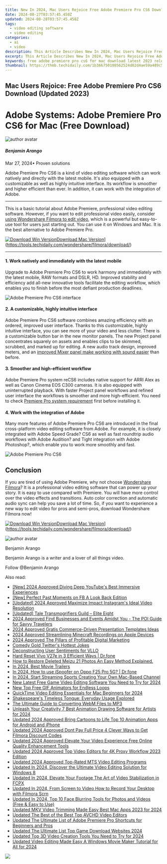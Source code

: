 ```yaml
---
title: New In 2024, Mac Users Rejoice Free Adobe Premiere Pro CS6 Download (Updated 2023)
date: 2024-08-27T03:57:45.458Z
updated: 2024-08-28T03:57:45.458Z
tags: 
  - video editing software
  - video editing
categories: 
  - ai
  - video
description: This Article Describes New In 2024, Mac Users Rejoice Free Adobe Premiere Pro CS6 Download (Updated 2023)
excerpt: This Article Describes New In 2024, Mac Users Rejoice Free Adobe Premiere Pro CS6 Download (Updated 2023)
keywords: free adobe premiere pro cs6 for mac download latest 2023 release,download adobe premiere pro cs6 mac free trial 2023 version,download adobe premiere pro cs6 for mac free 2023 edition,mac users rejoice free adobe premiere pro cs6 download updated 2023,adobe premiere pro cs6 mac version free download tutorials and resources,free download adobe premiere pro cs6 for mac os,download adobe premiere pro cs6 for mac free latest 2023 version
thumbnail: https://thmb.techidaily.com/1b366750108562524d82d4ae59a489c50fa84a81f8bcbe092ec793162bb9610d.jpg
---
```


## Mac Users Rejoice: Free Adobe Premiere Pro CS6 Download (Updated 2023)

# Adobe Systems: Adobe Premiere Pro CS6 for Mac (Free Download)

![author avatar](https://images.wondershare.com/filmora/article-images/benjamin-arango-author.jpg)

##### Benjamin Arango

 Mar 27, 2024• Proven solutions

Adobe Premiere Pro CS6 is a kind of video editing software which can work natively and directly with the latest mobile. It's also equipped with a customizable as well as highly intuitive interface. Its workflow is smoother and higher efficient than ever. In addition, it can work with the integration of Adobe.

---

This is a basic tutorial about Adobe Premiere, professional video editing software. However, if you want to edit professional video easily, consider [using Wondershare Filmora to edit video](https://tools.techidaily.com/wondershare/filmora/download/), which is a powerful but easy-to-use tool for users just starting out. You can use it on Windows and Mac. It is the best alternative to Adobe Premiere Pro.

[![Download Win Version](https://images.wondershare.com/filmora/guide/download-btn-win-pro.png)](https://tools.techidaily.com/wondershare/filmora/download/)[Download Mac Version](https://images.wondershare.com/filmora/guide/download-btn-mac-pro.png)](https://tools.techidaily.com/wondershare/filmora/download/)

---

#### 1\.  Work natively and immediately with the latest mobile

Upgrade to Adobe Premiere Pro CS6 to work harmony and immediately with the latest mobile, RAW formats and DSLR, HD. Improved stability and efficiency add all-new innovative tools facilitate the editing workflow, which enables you to finish before the most defiant production deadlines.

![Adobe Premiere Pro CS6 interface](https://images.wondershare.com/filmora/filmorapro/Adobe-Premiere-Pro-CS6-interface.jpg)

#### 2\. A customizable, highly intuitive interface

Adobe Premiere Pro CS6 software combines amazing efficiency with an ordered, improved user interface. Thanks to this customizable, highly intuitive interface, you can see more of your video and less clutter. There is a customizable button bar in the new monitor panels. The new Project panel concentrates squarely on assets and enables clips to be skimmed, scrubbed, and marked up for editing. A new audio track design, improved meters, and an [improved Mixer panel make working with sound easier](https://tools.techidaily.com/wondershare/filmora/download/) than before.

#### 3\. Smoother and high-efficient workflow

Adobe Premiere Pro system reCS6 includes native support for ARRI Alex as well as Canon Cinema EOS C300 cameras. It is also equipped with uninterrupted playback. With faster Project panel workflows and refined user interface the workflows is smoother and more high-efficient. You need to check [Premiere Pro system requirement](https://helpx.adobe.com/premiere-pro/system-requirements.html) first before installing it.

#### 4\. Work with the integration of Adobe

Many more features of Adobe Premiere Pro CS6 are introduced in the final cross-platform video editing software from Adobe. For example, it is closely integrated with Adobe Speed Grade? CS6 as well as fast roundtrip audio workflows with Adobe Audition? and Tight integration with Adobe Photoshop?, which enable you to work more smoothly and fast.

![Adobe Premiere Pro CS6](https://images.wondershare.com/images/macintosh/mac-video-editor/cdd49a4c08d76f0e96d60de701fdde61_big.jpg)

## Conclusion

If you are tired of using Adobe Premiere, why not choose [Wondershare Filmora](https://tools.techidaily.com/wondershare/filmora/download/)? It is a professional video editing software that can power up your story. It is easy to use compared with Premiere. You will have more control over the video effects and transitions. Auto color correction and automatic audio sync can help you save a lot of time. So, if you want to experience a new way to edit video for pros and semi-pros, download Wondershare Filmora now!

[![Download Win Version](https://images.wondershare.com/filmora/guide/download-btn-win-pro.png)](https://tools.techidaily.com/wondershare/filmora/download/)[Download Mac Version](https://images.wondershare.com/filmora/guide/download-btn-mac-pro.png)](https://tools.techidaily.com/wondershare/filmora/download/)

![author avatar](https://images.wondershare.com/filmora/article-images/benjamin-arango-author.jpg)

Benjamin Arango

Benjamin Arango is a writer and a lover of all things video.

Follow @Benjamin Arango

<span class="atpl-alsoreadstyle">Also read:</span>
<div><ul>
<li><a href="https://youtube-tips.techidaily.com/024-approved-diving-deep-youtubes-best-immersive-experiences/"><u>[New] 2024 Approved  Diving Deep  YouTube's Best Immersive Experiences</u></a></li>
<li><a href="https://facebook-video-content.techidaily.com/new-perfect-past-moments-on-fb-a-look-back-edition/"><u>[New] Perfect Past Moments on FB  A Look Back Edition</u></a></li>
<li><a href="https://instagram-video-recordings.techidaily.com/updated-2024-approved-maximize-impact-instagrams-ideal-video-resolution/"><u>[Updated] 2024 Approved  Maximize Impact  Instagram's Ideal Video Resolution</u></a></li>
<li><a href="https://some-approaches.techidaily.com/updated-tale-transmogrifiers-guild-elite-eight/"><u>[Updated] Tale Transmogrifiers Guild – Elite Eight</u></a></li>
<li><a href="https://some-knowledge.techidaily.com/2024-approved-find-businesses-and-events-amidst-you-the-poi-guide-for-savvy-travelers/"><u>2024 Approved  Find Businesses and Events Amidst You - The POI Guide for Savvy Travelers</u></a></li>
<li><a href="https://some-knowledge.techidaily.com/2024-approved-gratis-commerce-driven-presentation-templates-ideas/"><u>2024 Approved  Gratis Commerce-Driven Presentation Templates Ideas</u></a></li>
<li><a href="https://remote-screen-capture.techidaily.com/2024-approved-streamlining-minecraft-recordings-on-apple-devices/"><u>2024 Approved  Streamlining Minecraft Recordings on Apple Devices</u></a></li>
<li><a href="https://fox-helps.techidaily.com/2024-approved-the-pillars-of-profitable-digital-marketing/"><u>2024 Approved  The Pillars of Profitable Digital Marketing</u></a></li>
<li><a href="https://twitter-videos.techidaily.com/comedy-gold-twitters-hottest-jokes/"><u>Comedy Gold  Twitter's Hottest Jokes</u></a></li>
<li><a href="https://extra-hints.techidaily.com/deconstructing-user-sentiments-for-vllo/"><u>Deconstructing User Sentiments for VLLO</u></a></li>
<li><a href="https://techidaily.com/hard-reset-vivo-v27e-in-3-efficient-ways-drfone-by-drfone-reset-android-reset-android/"><u>Hard Reset Vivo V27e in 3 Efficient Ways | Dr.fone</u></a></li>
<li><a href="https://blog-min.techidaily.com/how-to-restore-deleted-meizu-21-photos-an-easy-method-explained-by-fonelab-android-recover-photos/"><u>How to Restore Deleted Meizu 21 Photos  An Easy Method Explained.</u></a></li>
<li><a href="https://article-posts.techidaily.com/in-2024-best-movie-trailers/"><u>In 2024, Best Movie Trailers</u></a></li>
<li><a href="https://android-pokemon-go.techidaily.com/in-2024-how-to-use-ispoofer-on-oppo-f25-pro-5g-drfone-by-drfone-virtual-android/"><u>In 2024, How to use iSpoofer on Oppo F25 Pro 5G? | Dr.fone</u></a></li>
<li><a href="https://youtube-data.techidaily.com/24-start-streaming-sports-creating-your-own-mac-based-channel/"><u>In 2024, Start Streaming Sports  Creating Your Own Mac-Based Channel</u></a></li>
<li><a href="https://smart-video-creator.techidaily.com/new-latest-free-game-video-editing-software-you-need-to-try-for-2024/"><u>New Latest Free Game Video Editing Software You Need to Try for 2024</u></a></li>
<li><a href="https://smart-video-creator.techidaily.com/new-top-free-gif-animators-for-endless-loops/"><u>New Top Free GIF Animators for Endless Loops</u></a></li>
<li><a href="https://smart-video-creator.techidaily.com/quicktime-video-editing-essentials-for-mac-beginners-for-2024/"><u>QuickTime Video Editing Essentials for Mac Beginners for 2024</u></a></li>
<li><a href="https://mondly-stories.techidaily.com/shakespeares-timeless-tongue-everyday-usage-explored/"><u>Shakespeare's Timeless Tongue: Everyday Usage Explored</u></a></li>
<li><a href="https://smart-video-creator.techidaily.com/the-ultimate-guide-to-converting-webm-files-to-mp3/"><u>The Ultimate Guide to Converting WebM Files to MP3</u></a></li>
<li><a href="https://smart-video-creator.techidaily.com/unleash-your-creativity-7-best-animation-drawing-software-for-artists-for-2024/"><u>Unleash Your Creativity 7 Best Animation Drawing Software for Artists for 2024</u></a></li>
<li><a href="https://smart-video-creator.techidaily.com/updated-2024-approved-bring-cartoons-to-life-top-10-animation-apps-for-android-and-iphone/"><u>Updated 2024 Approved Bring Cartoons to Life Top 10 Animation Apps for Android and iPhone</u></a></li>
<li><a href="https://smart-video-creator.techidaily.com/updated-2024-approved-dont-pay-full-price-4-clever-ways-to-get-filmora-discount-codes/"><u>Updated 2024 Approved Dont Pay Full Price 4 Clever Ways to Get Filmora Discount Codes</u></a></li>
<li><a href="https://smart-video-creator.techidaily.com/updated-2024-approved-elevate-your-video-experience-free-online-quality-enhancement-tools/"><u>Updated 2024 Approved Elevate Your Video Experience Free Online Quality Enhancement Tools</u></a></li>
<li><a href="https://smart-video-creator.techidaily.com/updated-2024-approved-top-video-editors-for-4k-proxy-workflow-2023-edition/"><u>Updated 2024 Approved Top Video Editors for 4K Proxy Workflow 2023 Edition</u></a></li>
<li><a href="https://smart-video-creator.techidaily.com/updated-2024-approved-top-rated-mts-video-editing-programs/"><u>Updated 2024 Approved Top-Rated MTS Video Editing Programs</u></a></li>
<li><a href="https://smart-video-creator.techidaily.com/updated-in-2024-discover-the-ultimate-video-editing-solution-for-windows-8/"><u>Updated In 2024, Discover the Ultimate Video Editing Solution for Windows 8</u></a></li>
<li><a href="https://smart-video-creator.techidaily.com/updated-in-2024-elevate-your-footage-the-art-of-video-stabilization-in-fcpx/"><u>Updated In 2024, Elevate Your Footage The Art of Video Stabilization in FCPX</u></a></li>
<li><a href="https://smart-video-creator.techidaily.com/updated-in-2024-from-screen-to-video-how-to-record-your-desktop-with-filmora-scrn/"><u>Updated In 2024, From Screen to Video How to Record Your Desktop with Filmora Scrn</u></a></li>
<li><a href="https://smart-video-creator.techidaily.com/updated-in-2024-top-10-face-blurring-tools-for-photos-and-videos-free-and-easy-to-use/"><u>Updated In 2024, Top 10 Face Blurring Tools for Photos and Videos (Free & Easy to Use)</u></a></li>
<li><a href="https://smart-video-creator.techidaily.com/updated-mkv-video-trimming-made-easy-best-mac-apps-2023-for-2024/"><u>Updated MKV Video Trimming Made Easy Best Mac Apps 2023 for 2024</u></a></li>
<li><a href="https://smart-video-creator.techidaily.com/updated-the-best-of-the-best-top-avchd-video-editors/"><u>Updated The Best of the Best Top AVCHD Video Editors</u></a></li>
<li><a href="https://smart-video-creator.techidaily.com/updated-the-ultimate-list-of-adobe-premiere-pro-shortcuts-for-beginners-and-pros/"><u>Updated The Ultimate List of Adobe Premiere Pro Shortcuts for Beginners and Pros</u></a></li>
<li><a href="https://smart-video-creator.techidaily.com/updated-the-ultimate-list-top-game-download-websites-2024/"><u>Updated The Ultimate List Top Game Download Websites 2024</u></a></li>
<li><a href="https://smart-video-creator.techidaily.com/updated-top-3d-video-creation-tools-you-need-to-try-for-2024/"><u>Updated Top 3D Video Creation Tools You Need to Try for 2024</u></a></li>
<li><a href="https://smart-video-creator.techidaily.com/updated-video-editing-made-easy-a-windows-movie-maker-tutorial-for-all-for-2024/"><u>Updated Video Editing Made Easy A Windows Movie Maker Tutorial for All for 2024</u></a></li>
</ul></div>

<ins class="adsbygoogle"
      style="display:block"
      data-ad-client="ca-pub-7571918770474297"
      data-ad-slot="8358498916"
      data-ad-format="auto"
      data-full-width-responsive="true"></ins>
<!-- affiliate ads begin -->
<a href="https://shop.mondly.com/affiliate.php?ACCOUNT=ATISTUDI&AFFILIATE=108875&PATH=https%3A%2F%2Fwww.mondly.com%3FAFFILIATE%3D108875%26RESOURCE%3D%2BEducational%2B970x90%2B"><img src="https://secure.avangate.com/images/merchant/69c418c33ec2e1a4267fa9bb77fa1428/educational-970x90.gif" border="0"></a>
<!-- affiliate ads end -->